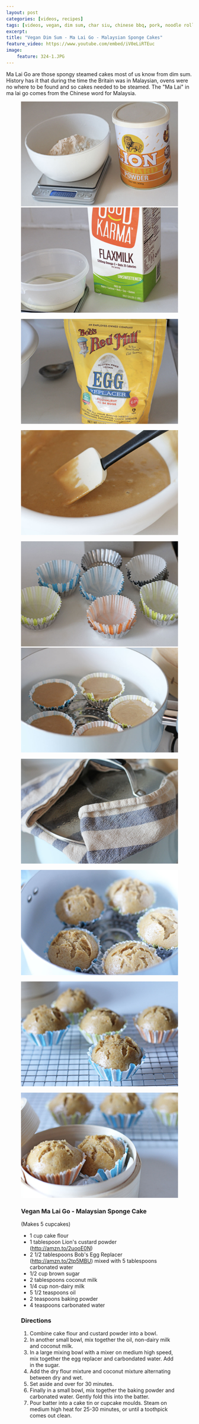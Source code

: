 ```yaml
---
layout: post
categories: [videos, recipes]
tags: [videos, vegan, dim sum, char siu, chinese bbq, pork, noodle rolls, vegan dim sum]
excerpt: 
title: "Vegan Dim Sum - Ma Lai Go - Malaysian Sponge Cakes"
feature_video: https://www.youtube.com/embed/iV0eLiRTEuc
image:
    feature: 324-1.JPG
---
```


Ma Lai Go are those spongy steamed cakes most of us know from dim sum.  History has it that during the time the Britain was in Malaysian, ovens were no where to be found and so cakes needed to be steamed.  The "Ma Lai" in ma lai go comes from the Chinese word for Malaysia.

<figure class="half">
    <img src="/images/324-2.jpg">
    <img src="/images/324-3.jpg">
</figure>

<figure>
<img src="/images/324-4.jpg">
</figure> 

<figure>
<img src="/images/324-6.jpg">
</figure> 

<figure class="half">
    <img src="/images/324-5.jpg">
    <img src="/images/324-7.jpg">
</figure>

<figure>
<img src="/images/324-8.jpg">
</figure> 

<figure>
<img src="/images/324-9.jpg">
</figure> 

<figure>
<img src="/images/324-10.jpg">
</figure> 

<figure>
<img src="/images/324-11.jpg">
</figure> 


<figure class="ingredients" markdown="1">

### Vegan Ma Lai Go - Malaysian Sponge Cake
(Makes 5 cupcakes)

- 1 cup cake flour
- 1 tablespoon Lion's custard powder (http://amzn.to/2uooE0N)
- 2 1/2 tablespoons Bob's Egg Replacer (http://amzn.to/2tp5MBU) mixed with 5 tablespoons carbonated water
- 1/2 cup brown sugar
- 2 tablespoons coconut milk
- 1/4 cup non-dairy milk
- 5 1/2 teaspoons oil
- 2 teaspoons baking powder
- 4 teaspoons carbonated water


</figure>

<figure class="directions" markdown="1">

### Directions

1. Combine cake flour and custard powder into a bowl.
2. In another small bowl, mix together the oil, non-dairy milk and coconut milk.
3. In a large mixing bowl with a mixer on medium high speed, mix together the egg replacer and carbondated water.  Add in the sugar.
4. Add the dry flour mixture and coconut mixture alternating between dry and wet.
5. Set aside and over for 30 minutes.
6. Finally in a small bowl, mix together the baking powder and carbonated water.  Gently fold this into the batter.
7. Pour batter into a cake tin or cupcake moulds.  Steam on medium high heat for 25-30 minutes, or until a toothpick comes out clean.

</figure>